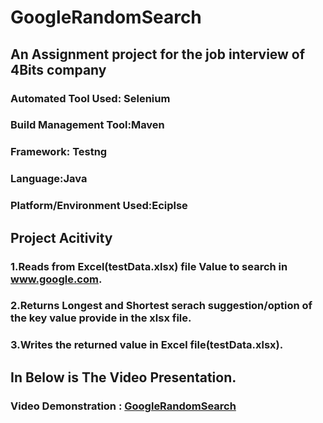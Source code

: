 # GoogleRandomSearch

## An Assignment project for the job interview of 4Bits company

### Automated Tool Used: Selenium
### Build Management Tool:Maven
### Framework: Testng
### Language:Java
### Platform/Environment Used:Eciplse

## Project Acitivity

### 1.Reads from Excel(testData.xlsx) file Value to search in www.google.com.
### 2.Returns Longest and Shortest serach suggestion/option  of the key value provide in the xlsx file.
### 3.Writes the returned value in Excel file(testData.xlsx).

## In Below is The Video Presentation.

### Video Demonstration :  [GoogleRandomSearch](https://drive.google.com/file/d/18-7oN5kRbZOE2bvJUjohvfqvmmieUOmP/view?usp=sharing)
